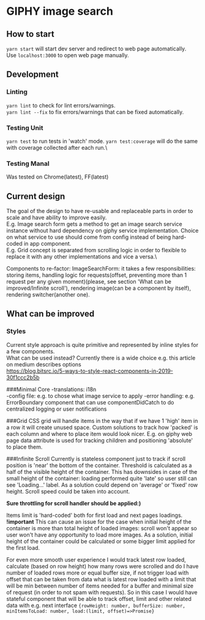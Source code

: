 # GIPHY image search

## How to start
`yarn start` will start dev server and redirect to web page automatically.\
Use `localhost:3000` to open web page manually.
## Development
### Linting
`yarn lint` to check for lint errors/warnings.\
`yarn lint --fix` to fix errors/warnings that can be fixed automatically.
### Testing Unit
`yarn test` to run tests in 'watch' mode.
`yarn test:coverage` will do the same with coverage collected after each run.\
### Testing Manal
Was tested on Chrome(latest), FF(latest)
## Current design
The goal of the design to have re-usable and replaceable parts in order to scale and have ability to improve easily.\
E.g. Image search form gets a method to get an image search service instance without hard dependency on giphy service implementation.
Choice on what service to use should come from config instead of being hard-coded in app component.\
E.g. Grid concept is separated from scrolling logic in order to flexible to replace it with any other implementations and vice a versa.\

Components to re-factor: ImageSearchForm: it takes a few responsibilities: storing items, handling logic for requests(offset, preventing more than 1 request per any given moment)(please, see section 'What can be improved/Infinite scroll'), rendering image(can be a component by itself), rendering switcher(another one).
## What can be improved
### Styles
Current style approach is quite primitive and represented by inline styles for a few components.\
What can be used instead? Currently there is a wide choice e.g. this article on medium describes options\
https://blog.bitsrc.io/5-ways-to-style-react-components-in-2019-30f1ccc2b5b 

###Minimal Core
 -translations: i18n\
 -config file: e.g. to chose what image service to apply
 -error handling: e.g. ErrorBoundary component that can use componentDidCatch to do centralized logging or user notifications
 
 ###Grid
 CSS grid will handle items in the way that if we have 1 'high' item in a row it will create unused space.
 Custom solutions to track how 'packed' is each column and where to place item would look nicer.
 E.g. on giphy web page data attribute is used for tracking children and positioning 'absolute' to place them.
 
 ###Infinite Scroll
 Currently is stateless component just to track if scroll position is 'near' the bottom of the container.
 Threshold is calculated as a half of the visible height of the container.
 This has downsides in case of the small height of the container: loading performed quite 'late' so user still can see 'Loading...' label.
 As a solution could depend on 'average' or 'fixed' row height.
 Scroll speed could be taken into account.
 
 **Sure throttling for scroll handler should be applied:)**
 
 Items limit is 'hard-coded' both for first load and next pages loadings.\
 **!important** This can cause an issue for the case when initial height of the container is more than total height of loaded images: scroll won't appear so user won't have any opportunity to load more images.
 As a solution, initial height of the container could be calculated or some bigger limit applied for the first load.
   
 For even more smooth user experience I would track latest row loaded,
 calculate (based on row height) how many rows were scrolled
 and do I have number of loaded rows more or equal buffer size,
 if not trigger load with offset that can be taken
 from data what is latest row loaded with a limit that will be
 min between number of items needed for a buffer and minimal size of request
 (in order to not spam with requests).
 So in this case I would have stateful component that will be able to track offset, limit and other related data with e.g. next interface
 `{rowHeight: number, bufferSize: number, minItemsToLoad: number, load:(limit, offset)=>Promise}`
